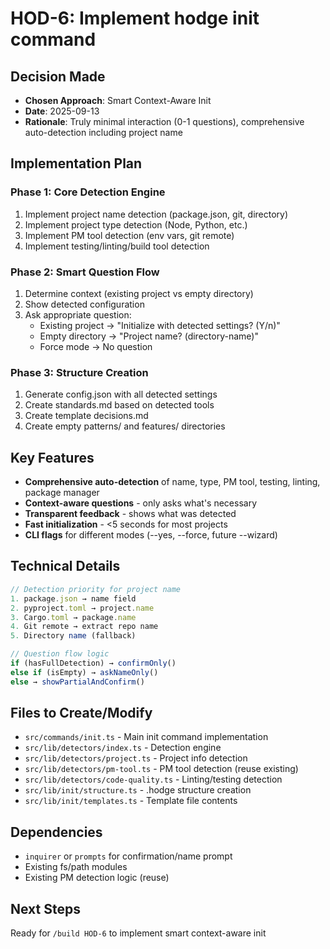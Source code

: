 # HOD-6: Implement hodge init command

## Decision Made
- **Chosen Approach**: Smart Context-Aware Init
- **Date**: 2025-09-13
- **Rationale**: Truly minimal interaction (0-1 questions), comprehensive auto-detection including project name

## Implementation Plan

### Phase 1: Core Detection Engine
1. Implement project name detection (package.json, git, directory)
2. Implement project type detection (Node, Python, etc.)
3. Implement PM tool detection (env vars, git remote)
4. Implement testing/linting/build tool detection

### Phase 2: Smart Question Flow
1. Determine context (existing project vs empty directory)
2. Show detected configuration
3. Ask appropriate question:
   - Existing project → "Initialize with detected settings? (Y/n)"
   - Empty directory → "Project name? (directory-name)"
   - Force mode → No question

### Phase 3: Structure Creation
1. Generate config.json with all detected settings
2. Create standards.md based on detected tools
3. Create template decisions.md
4. Create empty patterns/ and features/ directories

## Key Features
- **Comprehensive auto-detection** of name, type, PM tool, testing, linting, package manager
- **Context-aware questions** - only asks what's necessary
- **Transparent feedback** - shows what was detected
- **Fast initialization** - <5 seconds for most projects
- **CLI flags** for different modes (--yes, --force, future --wizard)

## Technical Details
```typescript
// Detection priority for project name
1. package.json → name field
2. pyproject.toml → project.name
3. Cargo.toml → package.name  
4. Git remote → extract repo name
5. Directory name (fallback)

// Question flow logic
if (hasFullDetection) → confirmOnly()
else if (isEmpty) → askNameOnly()
else → showPartialAndConfirm()
```

## Files to Create/Modify
- `src/commands/init.ts` - Main init command implementation
- `src/lib/detectors/index.ts` - Detection engine
- `src/lib/detectors/project.ts` - Project info detection
- `src/lib/detectors/pm-tool.ts` - PM tool detection (reuse existing)
- `src/lib/detectors/code-quality.ts` - Linting/testing detection
- `src/lib/init/structure.ts` - .hodge structure creation
- `src/lib/init/templates.ts` - Template file contents

## Dependencies
- `inquirer` or `prompts` for confirmation/name prompt
- Existing fs/path modules
- Existing PM detection logic (reuse)

## Next Steps
Ready for `/build HOD-6` to implement smart context-aware init